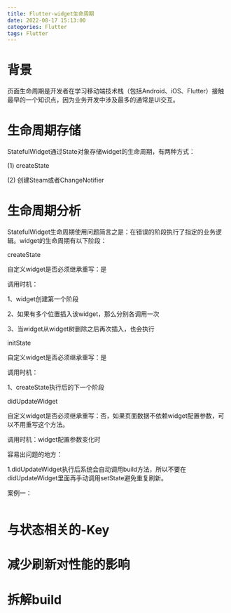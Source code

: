 ```yaml
---
title: Flutter-widget生命周期
date: 2022-08-17 15:13:00
categories: Flutter
tags: Flutter
---
```


# 背景
页面生命周期是开发者在学习移动端技术栈（包括Android、iOS、Flutter）接触最早的一个知识点，因为业务开发中涉及最多的通常是UI交互。
# 生命周期存储
StatefulWidget通过State对象存储widget的生命周期，有两种方式：

(1) createState

(2) 创建Steam或者ChangeNotifier
# 生命周期分析
StatefulWidget生命周期使用问题简言之是：在错误的阶段执行了指定的业务逻辑。widget的生命周期有以下阶段：

createState

自定义widget是否必须继承重写：是

调用时机：

1、widget创建第一个阶段

2、如果有多个位置插入该widget，那么分别各调用一次

3、当widget从widget树删除之后再次插入，也会执行

initState

自定义widget是否必须继承重写：是

调用时机：

1、createState执行后的下一个阶段

didUpdateWidget

自定义widget是否必须继承重写：否，如果页面数据不依赖widget配置参数，可以不用重写这个方法。

调用时机：widget配置参数变化时

容易出问题的地方：

1.didUpdateWidget执行后系统会自动调用build方法，所以不要在didUpdateWidget里面再手动调用setState避免重复刷新。

案例一：
```

```
# 与状态相关的-Key
# 减少刷新对性能的影响
# 拆解build